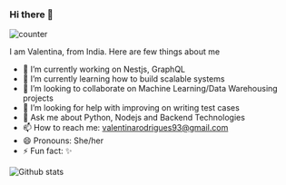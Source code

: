### Hi there 👋

![counter](https://enxcg2fb8sd0ynf.m.pipedream.net)

I am Valentina, from India. Here are few things about me


- 🔭 I’m currently working on Nestjs, GraphQL
- 🌱 I’m currently learning how to build scalable systems
- 👯 I’m looking to collaborate on Machine Learning/Data Warehousing projects
- 🤔 I’m looking for help with improving on writing test cases
- 💬 Ask me about Python, Nodejs and Backend Technologies
- 📫 How to reach me: valentinarodrigues93@gmail.com
- 😄 Pronouns: She/her
- ⚡ Fun fact: ✨ 


![Github stats](https://github-readme-stats.vercel.app/api?username=valentinarodrigues)
